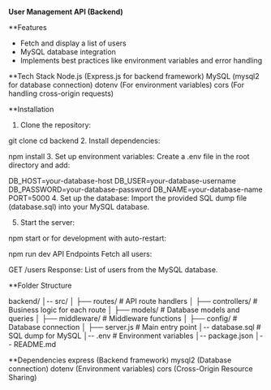 **User Management API (Backend)**


**Features
- Fetch and display a list of users
- MySQL database integration
- Implements best practices like environment variables and error handling

**Tech Stack
Node.js (Express.js for backend framework)
MySQL (mysql2 for database connection)
dotenv (For environment variables)
cors (For handling cross-origin requests)


**Installation
1. Clone the repository:

git clone <your-repo-link>
cd backend
2. Install dependencies:

npm install
3. Set up environment variables:
Create a .env file in the root directory and add:


DB_HOST=your-database-host
DB_USER=your-database-username
DB_PASSWORD=your-database-password
DB_NAME=your-database-name
PORT=5000
4. Set up the database:
Import the provided SQL dump file (database.sql) into your MySQL database.

5. Start the server:

npm start
or for development with auto-restart:


npm run dev
API Endpoints
Fetch all users:

GET /users
Response: List of users from the MySQL database.


**Folder Structure

backend/
│-- src/
│   ├── routes/         # API route handlers
│   ├── controllers/    # Business logic for each route
│   ├── models/         # Database models and queries
│   ├── middleware/     # Middleware functions
│   ├── config/         # Database connection
│   ├── server.js       # Main entry point
│-- database.sql        # SQL dump for MySQL
│-- .env                # Environment variables
│-- package.json
│-- README.md


**Dependencies
express (Backend framework)
mysql2 (Database connection)
dotenv (Environment variables)
cors (Cross-Origin Resource Sharing)